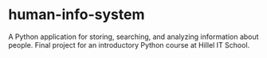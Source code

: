 # human-info-system
A Python application for storing, searching, and analyzing information about people. Final project for an introductory Python course at Hillel IT School.
